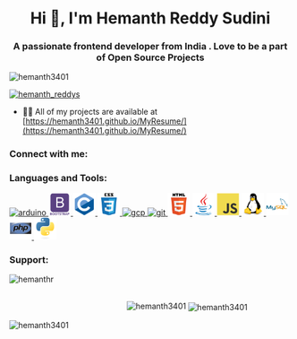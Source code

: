 <h1 align="center">Hi 👋, I'm Hemanth Reddy Sudini</h1>
<h3 align="center">A passionate frontend developer from India . Love to be a part of Open Source Projects</h3>

<p align="left"> <img src="https://komarev.com/ghpvc/?username=hemanth3401&label=Profile%20views&color=0e75b6&style=flat" alt="hemanth3401" /> </p>

<p align="left"> <a href="https://twitter.com/hemanth_reddys" target="blank"><img src="https://img.shields.io/twitter/follow/hemanth_reddys?logo=twitter&style=for-the-badge" alt="hemanth_reddys" /></a> </p>

- 👨‍💻 All of my projects are available at [https://hemanth3401.github.io/MyResume/](https://hemanth3401.github.io/MyResume/)

<h3 align="left">Connect with me:</h3>
<p align="left">
<a href="https://twitter.com/hemanth_reddys" target="blank"><i class="fa fa-twitter"></i></a>
<a href="https://linkedin.com/in/hemanth-reddy-sudini" target="blank"><i class="fa fa-linkedin"></i></a>
<a href="https://fb.com/hemanth.sudini.16" target="blank"><i class="fa fa-facebook"></i></a>
<a href="https://instagram.com/the_f_r_e_a_k" target="blank"><i class="fa fa-instagram"></i></a>
<a href="https://www.youtube.com/c/techno blog" target="blank"><i class="fa fa-youtube"></i></a>
<a href="https://www.hackerrank.com/hemanthreddy9941" target="blank"><i class="fa fa-hackerank"></i></a>
</p>

<h3 align="left">Languages and Tools:</h3>
<p align="left"> <a href="https://www.arduino.cc/" target="_blank"> <img src="https://cdn.worldvectorlogo.com/logos/arduino-1.svg" alt="arduino" width="40" height="40"/> </a> <a href="https://getbootstrap.com" target="_blank"> <img src="https://raw.githubusercontent.com/devicons/devicon/master/icons/bootstrap/bootstrap-plain-wordmark.svg" alt="bootstrap" width="40" height="40"/> </a> <a href="https://www.cprogramming.com/" target="_blank"> <img src="https://raw.githubusercontent.com/devicons/devicon/master/icons/c/c-original.svg" alt="c" width="40" height="40"/> </a> <a href="https://www.w3schools.com/css/" target="_blank"> <img src="https://raw.githubusercontent.com/devicons/devicon/master/icons/css3/css3-original-wordmark.svg" alt="css3" width="40" height="40"/> </a> <a href="https://cloud.google.com" target="_blank"> <img src="https://www.vectorlogo.zone/logos/google_cloud/google_cloud-icon.svg" alt="gcp" width="40" height="40"/> </a> <a href="https://git-scm.com/" target="_blank"> <img src="https://www.vectorlogo.zone/logos/git-scm/git-scm-icon.svg" alt="git" width="40" height="40"/> </a> <a href="https://www.w3.org/html/" target="_blank"> <img src="https://raw.githubusercontent.com/devicons/devicon/master/icons/html5/html5-original-wordmark.svg" alt="html5" width="40" height="40"/> </a> <a href="https://www.java.com" target="_blank"> <img src="https://raw.githubusercontent.com/devicons/devicon/master/icons/java/java-original.svg" alt="java" width="40" height="40"/> </a> <a href="https://developer.mozilla.org/en-US/docs/Web/JavaScript" target="_blank"> <img src="https://raw.githubusercontent.com/devicons/devicon/master/icons/javascript/javascript-original.svg" alt="javascript" width="40" height="40"/> </a> <a href="https://www.linux.org/" target="_blank"> <img src="https://raw.githubusercontent.com/devicons/devicon/master/icons/linux/linux-original.svg" alt="linux" width="40" height="40"/> </a> <a href="https://www.mysql.com/" target="_blank"> <img src="https://raw.githubusercontent.com/devicons/devicon/master/icons/mysql/mysql-original-wordmark.svg" alt="mysql" width="40" height="40"/> </a> <a href="https://www.php.net" target="_blank"> <img src="https://raw.githubusercontent.com/devicons/devicon/master/icons/php/php-original.svg" alt="php" width="40" height="40"/> </a> <a href="https://www.python.org" target="_blank"> <img src="https://raw.githubusercontent.com/devicons/devicon/master/icons/python/python-original.svg" alt="python" width="40" height="40"/> </a> </p>

<h3 align="left">Support:</h3>
<p><a href="https://www.buymeacoffee.com/hemanthr"> <img align="left" src="https://cdn.buymeacoffee.com/buttons/v2/default-yellow.png" height="50" width="210" alt="hemanthr" /></a></p><br><br>

<p><img align="left" src="https://github-readme-stats.vercel.app/api/top-langs?username=hemanth3401&show_icons=true&locale=en&layout=compact" alt="hemanth3401" /></p>

<p>&nbsp;<img align="center" src="https://github-readme-stats.vercel.app/api?username=hemanth3401&show_icons=true&locale=en" alt="hemanth3401" /></p>

<p><img align="center" src="https://github-readme-streak-stats.herokuapp.com/?user=hemanth3401&" alt="hemanth3401" /></p>